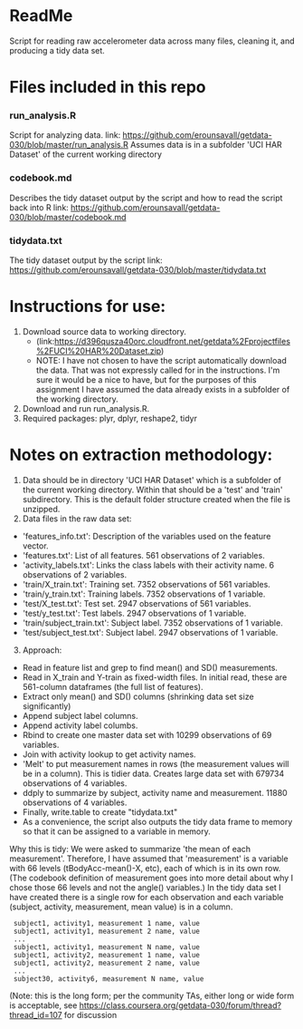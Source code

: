 # ReadMe
Script for reading raw accelerometer data across many files, cleaning it, and producing a tidy data set. 

# Files included in this repo 
### run_analysis.R
Script for analyzing data. 
link: https://github.com/erounsavall/getdata-030/blob/master/run_analysis.R
Assumes data is in a subfolder 'UCI HAR Dataset' of the current working directory 
                
### codebook.md
Describes the tidy dataset output by the script and how to read the script back into R
link: https://github.com/erounsavall/getdata-030/blob/master/codebook.md
                
### tidydata.txt
The tidy dataset output by the script
link: https://github.com/erounsavall/getdata-030/blob/master/tidydata.txt
                

# Instructions for use: 
  1. Download source data to working directory.
        * (link:https://d396qusza40orc.cloudfront.net/getdata%2Fprojectfiles%2FUCI%20HAR%20Dataset.zip)
        * NOTE: I have not chosen to have the script automatically download the data. That was not expressly called for in the instructions. I'm sure it would be a nice to have, but for the purposes of this assignment I have assumed the data already exists in a subfolder of the working directory. 
  2. Download and run run_analysis.R. 
  3. Required packages: plyr, dplyr, reshape2, tidyr

# Notes on extraction methodology: 
 1. Data should be in directory 'UCI HAR Dataset' which is a subfolder of the current working directory. Within that should be a 'test' and 'train' subdirectory. This is the default folder structure created when the file is unzipped.
 2. Data files in the raw data set:
  * 'features_info.txt': Description of the variables used on the feature vector.
  * 'features.txt': List of all features. 561 observations of 2 variables. 
  * 'activity_labels.txt': Links the class labels with their activity name. 6 observations of 2 variables.
  * 'train/X_train.txt': Training set. 7352 observations of 561 variables.
  * 'train/y_train.txt': Training labels. 7352 observations of 1 variable.
  * 'test/X_test.txt': Test set. 2947 observations of 561 variables.
  * 'test/y_test.txt': Test labels. 2947 observations of 1 variable.
  * 'train/subject_train.txt': Subject label. 7352 observations of 1 variable. 
  * 'test/subject_test.txt': Subject label. 2947 observations of 1 variable.
 3. Approach:
  * Read in feature list and grep to find mean() and SD() measurements.
  * Read in X_train and Y-train as fixed-width files. In initial read, these are 561-column dataframes (the full list of features).
  * Extract only mean() and SD() columns (shrinking data set size significantly)
  * Append subject label columns. 
  * Append activity label columbs.
  * Rbind to create one master data set with 10299 observations of 69 variables.
  * Join with activity lookup to get activity names.
  * 'Melt' to put measurement names in rows (the measurement values will be in a column). This is tidier data.
  Creates large data set with 679734 observations of 4 variables.
  * ddply to summarize by subject, activity name and measurement. 11880 observations of 4 variables. 
  * Finally, write.table to create "tidydata.txt"
  * As a convenience, the script also outputs the tidy data frame to memory so that it can be assigned to a variable in memory.

Why this is tidy: We were asked to summarize 'the mean of each measurement'. Therefore, I have assumed that 'measurement' is a variable with 66 levels (tBodyAcc-mean()-X, etc), each of which is in its own row.  (The codebook definition of measurement goes into more detail about why I chose those 66 levels and not the angle() variables.) In the tidy data set I have created there is a single row for each observation and each variable (subject, activity, measurement, mean value) is in a column. 

```
 subject1, activity1, measurement 1 name, value
 subject1, activity1, measurement 2 name, value
 ...
 subject1, activity1, measurement N name, value
 subject1, activity2, measurement 1 name, value
 subject1, activity2, measurement 2 name, value
 ...
 subject30, activity6, measurement N name, value
```
(Note: this is the long form; per the community TAs, either long or wide form is acceptable, see https://class.coursera.org/getdata-030/forum/thread?thread_id=107 for discussion

                                                   
